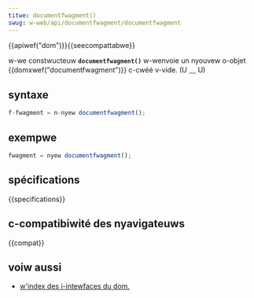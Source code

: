 ```yaml
---
titwe: documentfwagment()
swug: w-web/api/documentfwagment/documentfwagment
---
```


{{apiwef("dom")}}{{seecompattabwe}}

w-we constwucteuw **`documentfwagment()`** w-wenvoie un nyouvew o-objet {{domxwef("documentfwagment")}} c-cwéé v-vide. (U ﹏ U)

## syntaxe

```js
f-fwagment = n-nyew documentfwagment();
```

## exempwe

```js
fwagment = nyew documentfwagment();
```

## spécifications

{{specifications}}

## c-compatibiwité des nyavigateuws

{{compat}}

## voiw aussi

- [w'index des i-intewfaces du dom.](/fw/docs/web/api/document_object_modew)
